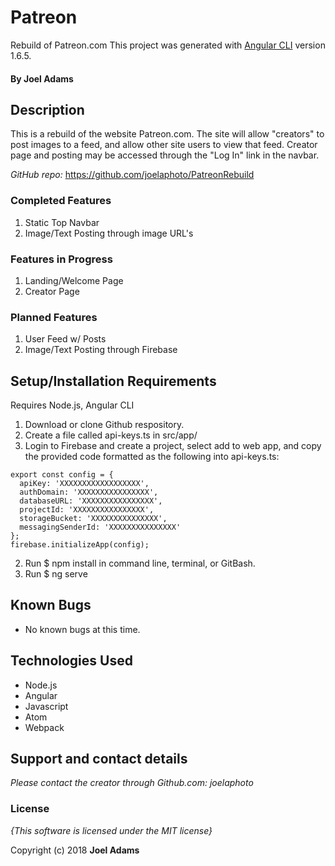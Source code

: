 # Patreon

Rebuild of Patreon.com
This project was generated with [Angular CLI](https://github.com/angular/angular-cli) version 1.6.5.

#### By **Joel Adams**

## Description

This is a rebuild of the website Patreon.com. The site will allow "creators" to post images to a feed, and allow other site users to view that feed. Creator page and posting may be accessed through the "Log In" link in the navbar.

*GitHub repo:* https://github.com/joelaphoto/PatreonRebuild

### Completed Features
1. Static Top Navbar
3. Image/Text Posting through image URL's

### Features in Progress
1. Landing/Welcome Page
2. Creator Page

### Planned Features
1. User Feed w/ Posts
2. Image/Text Posting through Firebase

## Setup/Installation Requirements
Requires Node.js, Angular CLI

1. Download or clone Github respository.
2. Create a file called api-keys.ts in src/app/
3. Login to Firebase and create a project, select add to web app, and copy the provided code formatted as the following into api-keys.ts:
```
export const config = {
  apiKey: 'XXXXXXXXXXXXXXXXXX',
  authDomain: 'XXXXXXXXXXXXXXXX',
  databaseURL: 'XXXXXXXXXXXXXXXX',
  projectId: 'XXXXXXXXXXXXXXXX',
  storageBucket: 'XXXXXXXXXXXXXXX',
  messagingSenderId: 'XXXXXXXXXXXXXXX'
};
firebase.initializeApp(config);
```
2. Run $ npm install in command line, terminal, or GitBash.
3. Run $ ng serve

## Known Bugs
* No known bugs at this time.

## Technologies Used
* Node.js
* Angular
* Javascript
* Atom
* Webpack

## Support and contact details

_Please contact  the creator through Github.com: joelaphoto_

### License

*{This software is licensed under the MIT license}*

Copyright (c) 2018 **Joel Adams**
